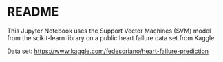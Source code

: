 # README

This Jupyter Notebook uses the Support Vector Machines (SVM) model from the scikit-learn library on a public heart failure data set from Kaggle.

Data set:
https://www.kaggle.com/fedesoriano/heart-failure-prediction 